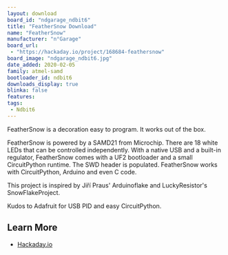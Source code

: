 ```yaml
---
layout: download
board_id: "ndgarage_ndbit6"
title: "FeatherSnow Download"
name: "FeatherSnow"
manufacturer: "n°Garage"
board_url:
 - "https://hackaday.io/project/168684-feathersnow"
board_image: "ndgarage_ndbit6.jpg"
date_added: 2020-02-05
family: atmel-samd
bootloader_id: ndbit6
downloads_display: true
blinka: false
features:
tags:
 - Ndbit6
---
```


FeatherSnow is a decoration easy to program. It works out of the box.

FeatherSnow is powered by a SAMD21 from Microchip. There are 18 white LEDs that can be controlled independently. With a native USB and a built-in regulator, FeatherSnow comes with a UF2 bootloader and a small CircuitPython runtime. The SWD header is populated. FeatherSnow works with CircuitPython, Arduino and even C code.

This project is inspired by Jiří Praus' Arduinoflake and LuckyResistor's SnowFlakeProject.

Kudos to Adafruit for USB PID and easy CircuitPython.

## Learn More

* [Hackaday.io](https://hackaday.io/project/168684-feathersnow)